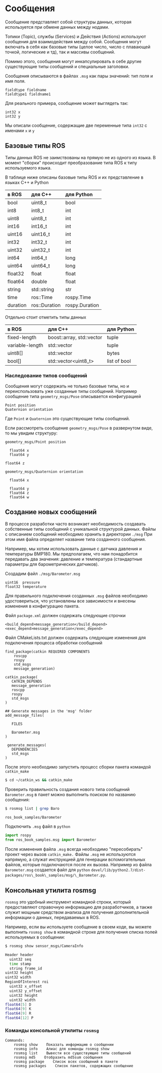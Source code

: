 # Сообщения

Сообщение представляет собой структуры данных, которая используется при обмене данных между нодами.

Топики \(Topic\), службы \(Services\) и Действия \(Actions\) используют сообщения для взаимодействия между собой. Сообщения могут включать в себя как базовые типы \(целое число, число с плавающей точкой, логические и тд\), так и массивы сообщений.

Помимо этого, сообщения могут инкапсулировать в себе другие существующие типы сообщений и специальные заголовки.

Сообщения описываются в файлах `.msg` как пары значений: тип поля и имя поля.

```text
fieldtype fieldname
fieldtype1 fieldname1
```

Для реального примера, сообщение может выглядеть так:

```text
int32 x
int32 y
```

Мы описали сообщение, содержащие две переменные типа `int32` с именами `x` и `y`

## Базовые типы ROS

Типы данных ROS не заимствованы на прямую не из одного из языка. В момент "сборки" происходит преобразование типа ROS к типу используемого языка.

В таблице ниже описаны базовые типы ROS и их представление в языках С++ и Python

| в ROS | для C++ | для Python |
| :--- | :--- | :--- |
| bool | uint8\_t | bool |
| int8 | int8\_t | int |
| uint8 | uint8\_t | int |
| int16 | int16\_t | int |
| uint16 | uint16\_t | int |
| int32 | int32\_t | int |
| uint32 | uint32\_t | int |
| int64 | int64\_t | long |
| uint64 | uint64\_t | long |
| float32 | float | float |
| float64 | double | float |
| string | std::string | str |
| time | ros::Time | rospy.Time |
| duration | ros::Duration | rospy.Duration |

Отдельно стоит отметить типы данных

| в ROS | для С++ | для Python |
| :--- | :--- | :--- |
| fixed-length | boost::array, std::vector | tuple |
| variable-length | std::vector | tuple |
| uint8\[\] | std::vector | bytes |
| bool\[\] | std::vector&lt;uint8\_t&gt; | list of bool |

### Наследование типов сообщений

Сообщения могут содержать не только базовые типы, но и переиспользовать уже созданные типы сообщений. Например сообщение типа `geometry_msgs/Pose` описывается конфигурацией

```text
Point position
Quaternion orientation
```

Где `Point` и `Quaternion` это существующие типы сообщений.

Если рассмотреть сообщение `geometry_msgs/Pose` в развернутом виде, то мы увидим структуру:

```text
geometry_msgs/Point position

  float64 x
  float64 y

float64 z

geometry_msgs/Quaternion orientation

  float64 x

  float64 y
  float64 z
  float64 w
```

## Создание новых сообщений

В процессе разработки часто возникает необходимость создавать собственные типы сообщений с уникальной структурой данных. Файлы с описанием сообщений необходимо хранить в директории `./msg` При этом имя файла определяет название типа созданного сообщения.

Например, мы хотим использовать данные с датчика давления и температуры BMP180. Мы предполагаем, что нам понадобится передавать два значения: давление и температура \(стандартные параметры для барометрических датчиков\).

Создадим файл `./msg/Barometer.msg`

```text
uint16  pressure
float32 temperature
```

Для правильного подключения созданных `.msg` файлов необходимо удостовериться, что установлены все зависимости и внесены изменения в конфигурацию пакета.

Файл `package.xml` должен содержать следующие строчки

```text
<build_depend>message_generation</build_depend>
<exec_depend>message_generation</exec_depend>
```

Файл CMakeLists.txt должен содержать следующие изменения для подключения процесса обработки сообщений

```text
find_package(catkin REQUIRED COMPONENTS
    roscpp
    rospy
    std_msgs
    message_generation)

catkin_package(
   CATKIN_DEPENDS
   message_generation
   roscpp
   rospy
   std_msgs
)

## Generate messages in the 'msg' folder
add_message_files(

   FILES

   Barometer.msg
)

 generate_messages(
   DEPENDENCIES
   std_msgs
)
```

После этого необходимо запустить процесс сборки пакета командой `catkin_make`

```bash
$ cd ~/catkin_ws && catkin_make
```

Проверить правильность создания нового типа сообщений `Barometer.msg` в пакет можно выполнить поиском по названию сообщения:

```bash
$ rosmsg list | grep Baro

ros_book_samples/Barometer
```

Подключить `.msg` файл в `python`

```python
import rospy
from ros_book_samples.msg import Barometer
```

После изменения файла `.msg` всегда необходимо "пересобирать" проект через вызов `catkin_make.` Файлы `.msg` не используются напрямую, а служат инструкцией для генерации вспомогательных файлов, которые подключаются после их вызова. Например из файла `Barometer.msg` создается файл для `python` `devel/lib/python2.7/dist-packages/ros\_book\_samples/msg/\_Barometer.py`.

## Консольная утилита rosmsg

`rosmsg` это удобный инструмент командной строки, который предоставляют справочную информацию для разработчиков, а также служит мощным средством анализа для получения дополнительной информации о данных, передаваемых в ROS.

Например, если вы используете сообщение в своем коде, вы можете выполнить `rosmsg show` в командной строке для получения списка полей используемых в сообщении:

```bash
$ rosmsg show sensor_msgs/CameraInfo

Header header
  uint32 seq
  time stamp
  string frame_id
uint32 height
uint32 width
RegionOfInterest roi
  uint32 x_offset
  uint32 y_offset
  uint32 height
  uint32 width
float64[5] D
float64[9] K
float64[9] R
float64[12] P
```

### Команды консольной утилиты `rosmsg`

```text
Commands:
    rosmsg show    Показать информацию о сообщении
    rosmsg info    Алиас для команды rosmsg show
    rosmsg list    Вывести все существующие типы сообщений
    rosmsg md5    Отобразить md5sum сообщения
    rosmsg package    Список всех сообщений в пакете
    rosmsg packages    Список пакетов, содержащих сообщение
```

